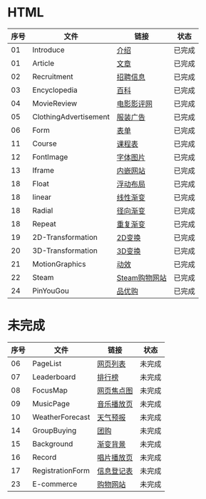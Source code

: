 # HTML

| 序号 | 文件                  | 链接                                                                                                                     | 状态    |
| ---- | --------------------- | ------------------------------------------------------------------------------------------------------------------------ | ------- |
| 01   | Introduce             | [介绍](https://htmlpreview.github.io/?https://raw.githubusercontent.com/0science/HTML/master/Introduce/index.html)       | 已完成 |
| 01   | Article             | [文章](https://htmlpreview.github.io/?https://raw.githubusercontent.com/0science/HTML/master/IntArticleroduce/index.html)       | 已完成 |
| 02   | Recruitment           | [招聘信息](https://htmlpreview.github.io/?https://raw.githubusercontent.com/0science/HTML/master/Recruitment/index.html) | 已完成 |
| 03   | Encyclopedia          | [百科](https://htmlpreview.github.io/?https://raw.githubusercontent.com/0science/HTML/master/Encyclopedia/index.html)    | 已完成 |
| 04   | MovieReview           | [电影影评网](https://htmlpreview.github.io/?https://raw.githubusercontent.com/0science/HTML/master/MovieReview/index.html) | 已完成 |
| 05   | ClothingAdvertisement | [服装广告](https://htmlpreview.github.io/?https://raw.githubusercontent.com/0science/HTML/master/ClothingAdvertisement/index.html) | 已完成 |
| 06   | Form              | [表单](https://htmlpreview.github.io/?https://raw.githubusercontent.com/0science/HTML/master/Form/index.html)    | 已完成 |
| 11   | Course                | [课程表](https://htmlpreview.github.io/?https://raw.githubusercontent.com/0science/HTML/master/Course/index.html)          | 已完成 |
| 12   | FontImage             | [字体图片](https://htmlpreview.github.io/?https://raw.githubusercontent.com/0science/HTML/master/FontImage/index.html)    | 已完成 |
| 13   | Iframe           | [内嵌网站](https://htmlpreview.github.io/?https://raw.githubusercontent.com/0science/HTML/master/Iframe/index.html) | 已完成 |
| 18   | Float                 | [浮动布局](https://htmlpreview.github.io/?https://raw.githubusercontent.com/0science/HTML/master/Float/index.html)         | 已完成 |
| 18   | Iinear                 | [线性渐变](https://htmlpreview.github.io/?https://raw.githubusercontent.com/0science/HTML/master/Iinear/index.html)         | 已完成 |
| 18   | Radial                 | [径向渐变](https://htmlpreview.github.io/?https://raw.githubusercontent.com/0science/HTML/master/Radial/index.html)         | 已完成 |
| 18   | Repeat                 | [重复渐变](https://htmlpreview.github.io/?https://raw.githubusercontent.com/0science/HTML/master/Repeat/index.html)         | 已完成 |
| 19   | 2D-Transformation     | [2D变换](https://htmlpreview.github.io/?https://raw.githubusercontent.com/0science/HTML/master/2D-Transformation/index.html) | 已完成 |
| 20   | 3D-Transformation     | [3D变换](https://htmlpreview.github.io/?https://raw.githubusercontent.com/0science/HTML/master/3D-Transformation/index.html) | 已完成 |
| 21   | MotionGraphics        | [动效](https://htmlpreview.github.io/?https://raw.githubusercontent.com/0science/HTML/master/MotionGraphics/index.html)    | 已完成 |
| 22   | Steam                 | [Steam购物网站](https://htmlpreview.github.io/?https://raw.githubusercontent.com/0science/HTML/master/Steam/index.html)   | 已完成 |
| 24   | PinYouGou             | [品优购](https://htmlpreview.github.io/?https://raw.githubusercontent.com/0science/HTML/master/PinYouGou/index.html)        | 已完成 |

# 未完成

| 序号 | 文件                  | 链接                                                                                                                     | 状态    |
| ---- | --------------------- | ------------------------------------------------------------------------------------------------------------------------ | ------- |
| 06   | PageList              | [网页列表](https://htmlpreview.github.io/?https://raw.githubusercontent.com/0science/HTML/master/PageList/index.html)    | 未完成 |
| 07   | Leaderboard           | [排行榜](https://htmlpreview.github.io/?https://raw.githubusercontent.com/0science/HTML/master/Leaderboard/index.html)    | 未完成 |
| 08   | FocusMap              | [网页焦点图](https://htmlpreview.github.io/?https://raw.githubusercontent.com/0science/HTML/master/FocusMap/index.html)    | 未完成 |
| 09   | MusicPage             | [音乐播放页](https://htmlpreview.github.io/?https://raw.githubusercontent.com/0science/HTML/master/MusicPage/index.html)  | 未完成 |
| 10   | WeatherForecast       | [天气预报](https://htmlpreview.github.io/?https://raw.githubusercontent.com/0science/HTML/master/WeatherForecast/index.html) | 未完成 |
| 14   | GroupBuying           | [团购](https://htmlpreview.github.io/?https://raw.githubusercontent.com/0science/HTML/master/GroupBuying/index.html)      | 未完成 |
| 15   | Background            | [渐变背景](https://htmlpreview.github.io/?https://raw.githubusercontent.com/0science/HTML/master/Background/index.html)    | 未完成 |
| 16   | Record                | [唱片播放页](https://htmlpreview.github.io/?https://raw.githubusercontent.com/0science/HTML/master/Record/index.html)      | 未完成 |
| 17   | RegistrationForm      | [信息登记表](https://htmlpreview.github.io/?https://raw.githubusercontent.com/0science/HTML/master/RegistrationForm/index.html) | 未完成 |
| 23   | E-commerce            | [购物网站](https://htmlpreview.github.io/?https://raw.githubusercontent.com/0science/HTML/master/E-commerce/index.html)    | 未完成 |
